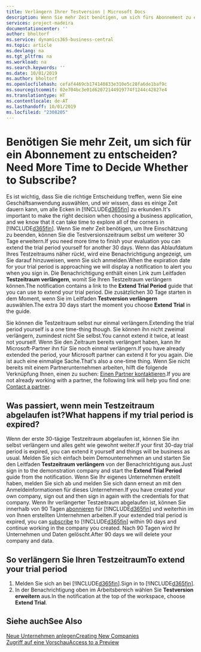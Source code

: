 ```yaml
---
title: Verlängern Ihrer Testversion | Microsoft Docs
description: Wenn Sie mehr Zeit benötigen, um sich fürs Abonnement zu entscheiden, können Sie Ihre Testversion verlängern.
services: project-madeira
documentationcenter: ''
author: bholtorf
ms.service: dynamics365-business-central
ms.topic: article
ms.devlang: na
ms.tgt_pltfrm: na
ms.workload: na
ms.search.keywords: ''
ms.date: 10/01/2019
ms.author: bholtorf
ms.openlocfilehash: cefaf4469cb174140833e310e5c28fa6de1baf9c
ms.sourcegitcommit: 02e704bc3e01d62072144919774f1244c42827e4
ms.translationtype: HT
ms.contentlocale: de-AT
ms.lasthandoff: 10/01/2019
ms.locfileid: "2308205"
---
```

# <a name="need-more-time-to-decide-whether-to-subscribe"></a><span data-ttu-id="4c564-103">Benötigen Sie mehr Zeit, um sich für ein Abonnement zu entscheiden?</span><span class="sxs-lookup"><span data-stu-id="4c564-103">Need More Time to Decide Whether to Subscribe?</span></span>
<span data-ttu-id="4c564-104">Es ist wichtig, dass Sie die richtige Entscheidung treffen, wenn Sie eine Geschäftsanwendung auswählen, und wir wissen, dass es einige Zeit dauern kann, um alle Ecken in [!INCLUDE[d365fin](includes/d365fin_md.md)] zu erkunden.</span><span class="sxs-lookup"><span data-stu-id="4c564-104">It's important to make the right decision when choosing a business application, and we know that it can take time to explore all of the corners in [!INCLUDE[d365fin](includes/d365fin_md.md)].</span></span> <span data-ttu-id="4c564-105">Wenn Sie mehr Zeit benötigen, um Ihre Einschätzung zu beenden, können Sie die Testversionszeitraum selbst um weiterer 30 Tage erweitern.</span><span class="sxs-lookup"><span data-stu-id="4c564-105">If you need more time to finish your evaluation you can extend the trial period yourself for another 30 days.</span></span> <span data-ttu-id="4c564-106">Wenn das Ablaufdatum Ihres Testzeitraums näher rückt, wird eine Benachrichtigung angezeigt, um Sie darauf hinzuweisen, wenn Sie sich anmelden.</span><span class="sxs-lookup"><span data-stu-id="4c564-106">When the expiration date for your trial period is approaching we will display a notification to alert you when you sign in.</span></span> <span data-ttu-id="4c564-107">Die Benachrichtigung enthält einen Link zum Leitfaden **Testzeitraum verlängern**, womit Sie Ihren Testzeitraum verlängern können.</span><span class="sxs-lookup"><span data-stu-id="4c564-107">The notification contains a link to the **Extend Trial Period** guide that you can use to extend your trial period.</span></span> <span data-ttu-id="4c564-108">Die zusätzlichen 30 Tage starten in dem Moment, wenn Sie im Leitfaden **Testversion verlängern** auswählen.</span><span class="sxs-lookup"><span data-stu-id="4c564-108">The extra 30 days start the moment you choose **Extend Trial** in the guide.</span></span>

<span data-ttu-id="4c564-109">Sie können die Testzeitraum selbst nur einmal verlängern.</span><span class="sxs-lookup"><span data-stu-id="4c564-109">Extending the trial period yourself is a one time-thing though.</span></span> <span data-ttu-id="4c564-110">Sie können ihn nicht zweimal verlängern, zumindest nicht Sie selbst.</span><span class="sxs-lookup"><span data-stu-id="4c564-110">You cannot extend it twice, at least not yourself.</span></span> <span data-ttu-id="4c564-111">Wenn Sie den Zeitraum bereits verlängert haben, kann Ihr Microsoft-Partner ihn für Sie noch einmal verlängern.</span><span class="sxs-lookup"><span data-stu-id="4c564-111">If you have already extended the period, your Microsoft partner can extend it for you again.</span></span> <span data-ttu-id="4c564-112">Die ist auch eine einmalige Sache.</span><span class="sxs-lookup"><span data-stu-id="4c564-112">That's also a one-time thing.</span></span> <span data-ttu-id="4c564-113">Wenn Sie nicht bereits mit einem Partnerunternehmen arbeiten, hilft die folgende Verknüpfung Ihnen, einen zu suchen: [Einen Partner kontaktieren](https://go.microsoft.com/fwlink/?linkid=2038439).</span><span class="sxs-lookup"><span data-stu-id="4c564-113">If you are not already working with a partner, the following link will help you find one: [Contact a partner](https://go.microsoft.com/fwlink/?linkid=2038439).</span></span>

## <a name="what-happens-if-my-trial-period-is-expired"></a><span data-ttu-id="4c564-114">Was passiert, wenn mein Testzeitraum abgelaufen ist?</span><span class="sxs-lookup"><span data-stu-id="4c564-114">What happens if my trial period is expired?</span></span>
<span data-ttu-id="4c564-115">Wenn der erste 30-tägige Testzeitraum abgelaufen ist, können Sie ihn selbst verlängern und alles geht wie gewohnt weiter.</span><span class="sxs-lookup"><span data-stu-id="4c564-115">If your first 30-day trial period is expired, you can extend it yourself and things will be business as usual.</span></span> <span data-ttu-id="4c564-116">Melden Sie sich einfach beim Demounternehmen an und starten Sie den Leitfaden **Testzeitraum verlängern** von der Benachrichtigung aus.</span><span class="sxs-lookup"><span data-stu-id="4c564-116">Just sign in to the demonstration company and start the **Extend Trial Period** guide from the notification.</span></span> <span data-ttu-id="4c564-117">Wenn Sie Ihr eigenes Unternehmen erstellt haben, melden Sie sich ab und melden Sie sich dann erneut an mit den Anmeldeinformationen für dieses Unternehmen.</span><span class="sxs-lookup"><span data-stu-id="4c564-117">If you have created your own company, sign out and then sign in again with the credentials for that company.</span></span> <span data-ttu-id="4c564-118">Wenn Ihr verlängerter Testzeitraum abgelaufen ist, können Sie innerhalb von 90 Tagen [abonnieren](https://go.microsoft.com/fwlink/?linkid=828659) für [!INCLUDE[d365fin](includes/d365fin_md.md)] und weiterhin im von Ihnen erstellten Unternehmen arbeiten.</span><span class="sxs-lookup"><span data-stu-id="4c564-118">If your extended trial period is expired, you can [subscribe](https://go.microsoft.com/fwlink/?linkid=828659) to [!INCLUDE[d365fin](includes/d365fin_md.md)] within 90 days and continue working in the company you created.</span></span> <span data-ttu-id="4c564-119">Nach 90 Tagen wird Ihr Unternehmen und Daten gelöscht.</span><span class="sxs-lookup"><span data-stu-id="4c564-119">After 90 days we will delete your company and data.</span></span> 

## <a name="to-extend-your-trial-period"></a><span data-ttu-id="4c564-120">So verlängern Sie Ihren Testzeitraum</span><span class="sxs-lookup"><span data-stu-id="4c564-120">To extend your trial period</span></span>
1. <span data-ttu-id="4c564-121">Melden Sie sich an bei [!INCLUDE[d365fin](includes/d365fin_md.md)].</span><span class="sxs-lookup"><span data-stu-id="4c564-121">Sign in to [!INCLUDE[d365fin](includes/d365fin_md.md)].</span></span>
2. <span data-ttu-id="4c564-122">In der Benachrichtigung oben im Arbeitsbereich wählen Sie **Testversion erweitern** aus.</span><span class="sxs-lookup"><span data-stu-id="4c564-122">In the notification at the top of the workspace, choose **Extend Trial**.</span></span>

## <a name="see-also"></a><span data-ttu-id="4c564-123">Siehe auch</span><span class="sxs-lookup"><span data-stu-id="4c564-123">See Also</span></span>
[<span data-ttu-id="4c564-124">Neue Unternehmen anlegen</span><span class="sxs-lookup"><span data-stu-id="4c564-124">Creating New Companies</span></span>](about-new-company.md)  
[<span data-ttu-id="4c564-125">Zugriff auf eine Vorschau</span><span class="sxs-lookup"><span data-stu-id="4c564-125">Access to a Preview</span></span>](across-preview.md)  